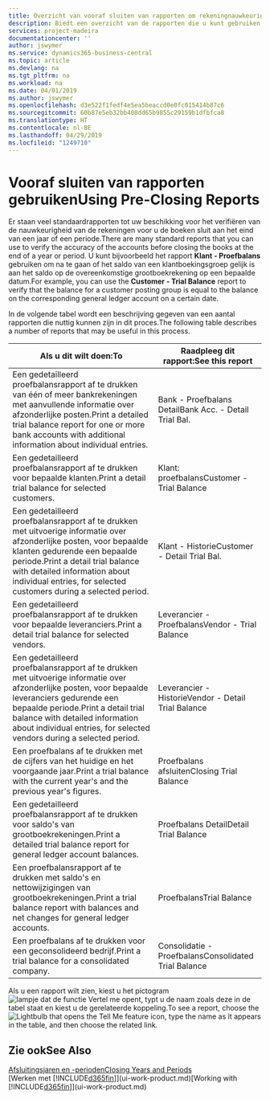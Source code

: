 ```yaml
---
title: Overzicht van vooraf sluiten van rapporten om rekeningnauwkeurigheid te verifiëren | Microsoft Docs
description: Biedt een overzicht van de rapporten die u kunt gebruiken om de nauwkeurigheid te verifiëren van rekeningen voordat de boeken worden gesloten aan het eind van een jaar of een periode.
services: project-madeira
documentationcenter: ''
author: jswymer
ms.service: dynamics365-business-central
ms.topic: article
ms.devlang: na
ms.tgt_pltfrm: na
ms.workload: na
ms.date: 04/01/2019
ms.author: jswymer
ms.openlocfilehash: d3e522f1fedf4e5ea5beaccd0e0fc015414b87c6
ms.sourcegitcommit: 60b87e5eb32bb408dd65b9855c29159b1dfbfca8
ms.translationtype: HT
ms.contentlocale: nl-BE
ms.lasthandoff: 04/29/2019
ms.locfileid: "1249710"
---
```

# <a name="using-pre-closing-reports"></a><span data-ttu-id="15c8b-103">Vooraf sluiten van rapporten gebruiken</span><span class="sxs-lookup"><span data-stu-id="15c8b-103">Using Pre-Closing Reports</span></span>
<span data-ttu-id="15c8b-104">Er staan veel standaardrapporten tot uw beschikking voor het verifiëren van de nauwkeurigheid van de rekeningen voor u de boeken sluit aan het eind van een jaar of een periode.</span><span class="sxs-lookup"><span data-stu-id="15c8b-104">There are many standard reports that you can use to verify the accuracy of the accounts before closing the books at the end of a year or period.</span></span> <span data-ttu-id="15c8b-105">U kunt bijvoorbeeld het rapport **Klant - Proefbalans** gebruiken om na te gaan of het saldo van een klantboekingsgroep gelijk is aan het saldo op de overeenkomstige grootboekrekening op een bepaalde datum.</span><span class="sxs-lookup"><span data-stu-id="15c8b-105">For example, you can use the **Customer - Trial Balance** report to verify that the balance for a customer posting group is equal to the balance on the corresponding general ledger account on a certain date.</span></span>

<span data-ttu-id="15c8b-106">In de volgende tabel wordt een beschrijving gegeven van een aantal rapporten die nuttig kunnen zijn in dit proces.</span><span class="sxs-lookup"><span data-stu-id="15c8b-106">The following table describes a number of reports that may be useful in this process.</span></span>

| <span data-ttu-id="15c8b-107">Als u dit wilt doen:</span><span class="sxs-lookup"><span data-stu-id="15c8b-107">To</span></span> | <span data-ttu-id="15c8b-108">Raadpleeg dit rapport:</span><span class="sxs-lookup"><span data-stu-id="15c8b-108">See this report</span></span> |
| --- | --- |
| <span data-ttu-id="15c8b-109">Een gedetailleerd proefbalansrapport af te drukken van één of meer bankrekeningen met aanvullende informatie over afzonderlijke posten.</span><span class="sxs-lookup"><span data-stu-id="15c8b-109">Print a detailed trial balance report for one or more bank accounts with additional information about individual entries.</span></span> |<span data-ttu-id="15c8b-110">Bank - Proefbalans Detail</span><span class="sxs-lookup"><span data-stu-id="15c8b-110">Bank Acc. - Detail Trial Bal.</span></span> |
| <span data-ttu-id="15c8b-111">Een gedetailleerd proefbalansrapport af te drukken voor bepaalde klanten.</span><span class="sxs-lookup"><span data-stu-id="15c8b-111">Print a detail trial balance for selected customers.</span></span> |<span data-ttu-id="15c8b-112">Klant: proefbalans</span><span class="sxs-lookup"><span data-stu-id="15c8b-112">Customer - Trial Balance</span></span> |
| <span data-ttu-id="15c8b-113">Een gedetailleerd proefbalansrapport af te drukken met uitvoerige informatie over afzonderlijke posten, voor bepaalde klanten gedurende een bepaalde periode.</span><span class="sxs-lookup"><span data-stu-id="15c8b-113">Print a detail trial balance with detailed information about individual entries, for selected customers during a selected period.</span></span> |<span data-ttu-id="15c8b-114">Klant - Historie</span><span class="sxs-lookup"><span data-stu-id="15c8b-114">Customer - Detail Trial Bal.</span></span> |
| <span data-ttu-id="15c8b-115">Een gedetailleerd proefbalansrapport af te drukken voor bepaalde leveranciers.</span><span class="sxs-lookup"><span data-stu-id="15c8b-115">Print a detail trial balance for selected vendors.</span></span> |<span data-ttu-id="15c8b-116">Leverancier - Proefbalans</span><span class="sxs-lookup"><span data-stu-id="15c8b-116">Vendor - Trial Balance</span></span> |
| <span data-ttu-id="15c8b-117">Een gedetailleerd proefbalansrapport af te drukken met uitvoerige informatie over afzonderlijke posten, voor bepaalde leveranciers gedurende een bepaalde periode.</span><span class="sxs-lookup"><span data-stu-id="15c8b-117">Print a detail trial balance with detailed information about individual entries, for selected vendors during a selected period.</span></span> |<span data-ttu-id="15c8b-118">Leverancier - Historie</span><span class="sxs-lookup"><span data-stu-id="15c8b-118">Vendor - Detail Trial Balance</span></span> |
| <span data-ttu-id="15c8b-119">Een proefbalans af te drukken met de cijfers van het huidige en het voorgaande jaar.</span><span class="sxs-lookup"><span data-stu-id="15c8b-119">Print a trial balance with the current year's and the previous year's figures.</span></span> |<span data-ttu-id="15c8b-120">Proefbalans afsluiten</span><span class="sxs-lookup"><span data-stu-id="15c8b-120">Closing Trial Balance</span></span> |
| <span data-ttu-id="15c8b-121">Een gedetailleerd proefbalansrapport af te drukken voor saldo's van grootboekrekeningen.</span><span class="sxs-lookup"><span data-stu-id="15c8b-121">Print a detailed trial balance report for general ledger account balances.</span></span> |<span data-ttu-id="15c8b-122">Proefbalans Detail</span><span class="sxs-lookup"><span data-stu-id="15c8b-122">Detail Trial Balance</span></span> |
| <span data-ttu-id="15c8b-123">Een proefbalansrapport af te drukken met saldo's en nettowijzigingen van grootboekrekeningen.</span><span class="sxs-lookup"><span data-stu-id="15c8b-123">Print a trial balance report with balances and net changes for general ledger accounts.</span></span> |<span data-ttu-id="15c8b-124">Proefbalans</span><span class="sxs-lookup"><span data-stu-id="15c8b-124">Trial Balance</span></span> |
| <span data-ttu-id="15c8b-125">Een proefbalans af te drukken voor een geconsolideerd bedrijf.</span><span class="sxs-lookup"><span data-stu-id="15c8b-125">Print a trial balance for a consolidated company.</span></span> |<span data-ttu-id="15c8b-126">Consolidatie - Proefbalans</span><span class="sxs-lookup"><span data-stu-id="15c8b-126">Consolidated Trial Balance</span></span> |

<span data-ttu-id="15c8b-127">Als u een rapport wilt zien, kiest u het pictogram ![lampje dat de functie Vertel me opent](media/ui-search/search_small.png "Vertel me wat u wilt doen"), typt u de naam zoals deze in de tabel staat en kiest u de gerelateerde koppeling.</span><span class="sxs-lookup"><span data-stu-id="15c8b-127">To see a report, choose the ![Lightbulb that opens the Tell Me feature](media/ui-search/search_small.png "Tell me what you want to do") icon, type the name as it appears in the table, and then choose the related link.</span></span>

## <a name="see-also"></a><span data-ttu-id="15c8b-128">Zie ook</span><span class="sxs-lookup"><span data-stu-id="15c8b-128">See Also</span></span>
[<span data-ttu-id="15c8b-129">Afsluitingsjaren en -perioden</span><span class="sxs-lookup"><span data-stu-id="15c8b-129">Closing Years and Periods</span></span>](year-close-years-periods.md)  
<span data-ttu-id="15c8b-130">[Werken met [!INCLUDE[d365fin](includes/d365fin_md.md)]](ui-work-product.md)</span><span class="sxs-lookup"><span data-stu-id="15c8b-130">[Working with [!INCLUDE[d365fin](includes/d365fin_md.md)]](ui-work-product.md)</span></span>

